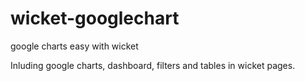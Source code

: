 wicket-googlechart
==================

google charts easy with wicket

Inluding google charts, dashboard, filters and tables in wicket pages.
